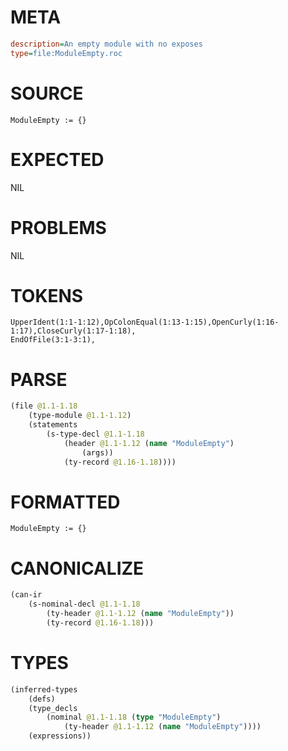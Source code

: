 # META
~~~ini
description=An empty module with no exposes
type=file:ModuleEmpty.roc
~~~
# SOURCE
~~~roc
ModuleEmpty := {}

~~~
# EXPECTED
NIL
# PROBLEMS
NIL
# TOKENS
~~~zig
UpperIdent(1:1-1:12),OpColonEqual(1:13-1:15),OpenCurly(1:16-1:17),CloseCurly(1:17-1:18),
EndOfFile(3:1-3:1),
~~~
# PARSE
~~~clojure
(file @1.1-1.18
	(type-module @1.1-1.12)
	(statements
		(s-type-decl @1.1-1.18
			(header @1.1-1.12 (name "ModuleEmpty")
				(args))
			(ty-record @1.16-1.18))))
~~~
# FORMATTED
~~~roc
ModuleEmpty := {}
~~~
# CANONICALIZE
~~~clojure
(can-ir
	(s-nominal-decl @1.1-1.18
		(ty-header @1.1-1.12 (name "ModuleEmpty"))
		(ty-record @1.16-1.18)))
~~~
# TYPES
~~~clojure
(inferred-types
	(defs)
	(type_decls
		(nominal @1.1-1.18 (type "ModuleEmpty")
			(ty-header @1.1-1.12 (name "ModuleEmpty"))))
	(expressions))
~~~
